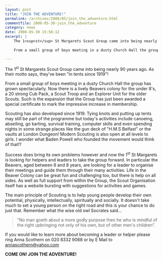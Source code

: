```yaml
---
layout: post
title: "JOIN THE ADVENTURE!"
permalink: /archives/2008/05/join_the_adventure.html
commentfile: 2008-05-30-join_the_adventure
category: news
date: 2008-05-30 15:58:12
excerpt: |
    The 1<sup>st</sup> St Margarets Scout Group came into being nearly 90 years ago. As their motto says, they've been "in tents since 1919"!
    
    From a small group of boys meeting in a dusty Church Hall the group has grown spectacularly. Now there is a lively Beavers colony for the under 8's, a 20 strong Cub Pack, a Scout Troop and an Explorer Unit for the older Scouts. Such is the expansion that the Group has just been awarded a special certificate to mark the impressive increase in membership.

---
```


The 1<sup>st</sup> St Margarets Scout Group came into being nearly 90 years ago. As their motto says, they've been "in tents since 1919"!

From a small group of boys meeting in a dusty Church Hall the group has grown spectacularly. Now there is a lively Beavers colony for the under 8's, a 20 strong Cub Pack, a Scout Troop and an Explorer Unit for the older Scouts. Such is the expansion that the Group has just been awarded a special certificate to mark the impressive increase in membership.

Scouting has also developed since 1919. Tying knots and putting up tents may still be part of the programme but today's activities include canoeing, abseiling, go karting, survival training, computer skills and even spending nights in some strange places like the gun deck of "H.M.S Belfast" or the vaults at London Dungeon! Modern Scouting is also open at all levels to girls. I wonder what Baden Powell who founded the movement would think of that!?

Success does bring its own problems however and now the 1<sup>st</sup> St Margarets is looking for helpers and leaders to take the group forward. In particular the Beavers, aged between 6 and 8 years, are looking for a leader to organise their meetings and guide them through their many activities. Life in the Beaver Colony can be great fun and challenging too, but there is help on all sides. As well as full support from within the Group, the Scout Organisation itself has a website bursting with suggestions for activities and games.

The main principle of Scouting is to help young people develop their own potential, physically, intellectually, spiritually and socially. It doesn't take much to set a young person on the right road and this is your chance to do just that. Remember what the wise old owl Socrates said...

> "No man goeth about a more godly purpose then he who is mindful of the right upbringing not only of his own, but of other men's children".

If you would like to learn more about becoming a leader or helper please ring Anna Scothern on 020 8332 9068 or by E Mail to <annascothern@yahoo.com>

**COME ON! JOIN THE ADVENTURE!**
